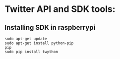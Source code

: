 # Twitter API and SDK tools:

## Installing SDK in raspberrypi

```
sudo apt-get update
sudo apt-get install python-pip
pip
sudo pip install twython
````



